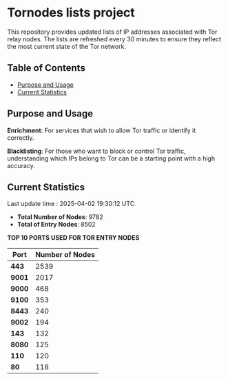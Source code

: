 # Tornodes lists project

This repository provides updated lists of IP addresses associated with Tor relay nodes. The lists are refreshed every 30 minutes to ensure they reflect the most current state of the Tor network.

## Table of Contents

- [Purpose and Usage](#purpose-and-usage)
- [Current Statistics](#current-statistics)


## Purpose and Usage

**Enrichment**: For services that wish to allow Tor traffic or identify it correctly.

**Blacklisting**: For those who want to block or control Tor traffic, understanding which IPs belong to Tor can be a starting point with a high accuracy.

## Current Statistics

Last update time : 2025-04-02 19:30:12 UTC

- **Total Number of Nodes**: 9782
- **Total of Entry Nodes**: 8502

**TOP 10 PORTS USED FOR TOR ENTRY NODES**

| **Port** | **Number of Nodes** |
|------|-----------------|
| **443**   | 2539  |
| **9001**   | 2017  |
| **9000**   | 468  |
| **9100**   | 353  |
| **8443**   | 240  |
| **9002**   | 194  |
| **143**   | 132  |
| **8080**   | 125  |
| **110**   | 120  |
| **80**   | 118  |

